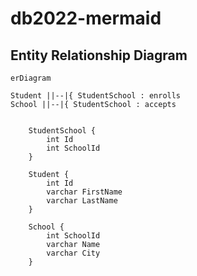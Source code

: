 # db2022-mermaid

## Entity Relationship Diagram

```mermaid
erDiagram
        
Student ||--|{ StudentSchool : enrolls
School ||--|{ StudentSchool : accepts


    StudentSchool {
        int Id
        int SchoolId
    }
    
    Student {
        int Id
        varchar FirstName
        varchar LastName
    }
    
    School {
        int SchoolId
        varchar Name
        varchar City
    }
    
```
